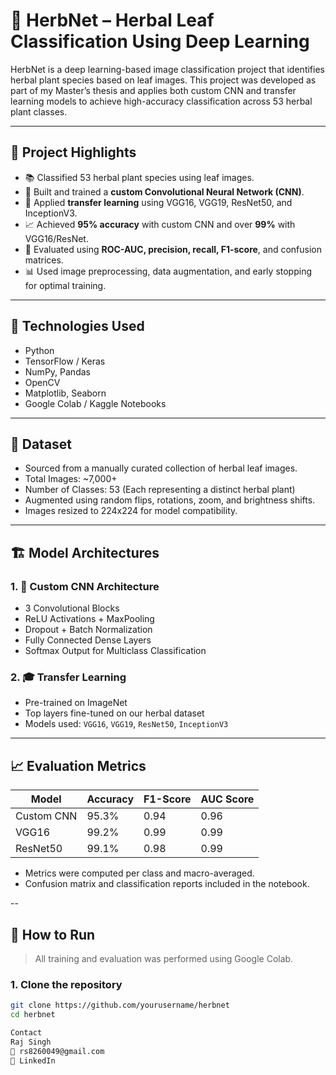 
# 🌿 HerbNet – Herbal Leaf Classification Using Deep Learning

HerbNet is a deep learning-based image classification project that identifies herbal plant species based on leaf images. This project was developed as part of my Master’s thesis and applies both custom CNN and transfer learning models to achieve high-accuracy classification across 53 herbal plant classes.

---

## 🚀 Project Highlights

- 📚 Classified 53 herbal plant species using leaf images.
- 🤖 Built and trained a **custom Convolutional Neural Network (CNN)**.
- 🔁 Applied **transfer learning** using VGG16, VGG19, ResNet50, and InceptionV3.
- 📈 Achieved **95% accuracy** with custom CNN and over **99%** with VGG16/ResNet.
- 🧪 Evaluated using **ROC-AUC, precision, recall, F1-score**, and confusion matrices.
- 📊 Used image preprocessing, data augmentation, and early stopping for optimal training.

---

## 🧠 Technologies Used

- Python
- TensorFlow / Keras
- NumPy, Pandas
- OpenCV
- Matplotlib, Seaborn
- Google Colab / Kaggle Notebooks

---

## 📂 Dataset

- Sourced from a manually curated collection of herbal leaf images.
- Total Images: ~7,000+
- Number of Classes: 53 (Each representing a distinct herbal plant)
- Augmented using random flips, rotations, zoom, and brightness shifts.
- Images resized to 224x224 for model compatibility.

---

## 🏗️ Model Architectures

### 1. 🔨 Custom CNN Architecture
- 3 Convolutional Blocks
- ReLU Activations + MaxPooling
- Dropout + Batch Normalization
- Fully Connected Dense Layers
- Softmax Output for Multiclass Classification

### 2. 🎓 Transfer Learning
- Pre-trained on ImageNet
- Top layers fine-tuned on our herbal dataset
- Models used: `VGG16`, `VGG19`, `ResNet50`, `InceptionV3`

---

## 📈 Evaluation Metrics

| Model        | Accuracy | F1-Score | AUC Score |
|--------------|----------|----------|-----------|
| Custom CNN   | 95.3%    | 0.94     | 0.96      |
| VGG16        | 99.2%    | 0.99     | 0.99      |
| ResNet50     | 99.1%    | 0.98     | 0.99      |

- Metrics were computed per class and macro-averaged.
- Confusion matrix and classification reports included in the notebook.

--



## 🧪 How to Run

> All training and evaluation was performed using Google Colab.

### 1. Clone the repository
```bash
git clone https://github.com/yourusername/herbnet
cd herbnet

Contact
Raj Singh
📧 rs8260049@gmail.com
🔗 LinkedIn
